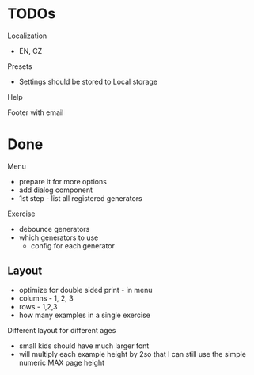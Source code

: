 # TODOs

Localization

- EN, CZ

Presets

- Settings should be stored to Local storage

Help

Footer with email

# Done

Menu

- prepare it for more options
- add dialog component
- 1st step - list all registered generators

Exercise

- debounce generators
- which generators to use
  - config for each generator

## Layout

- optimize for double sided print - in menu
- columns - 1, 2, 3
- rows - 1,2,3
- how many examples in a single exercise

Different layout for different ages

- small kids should have much larger font
- will multiply each example height by 2so that I can still use the simple numeric MAX page height

